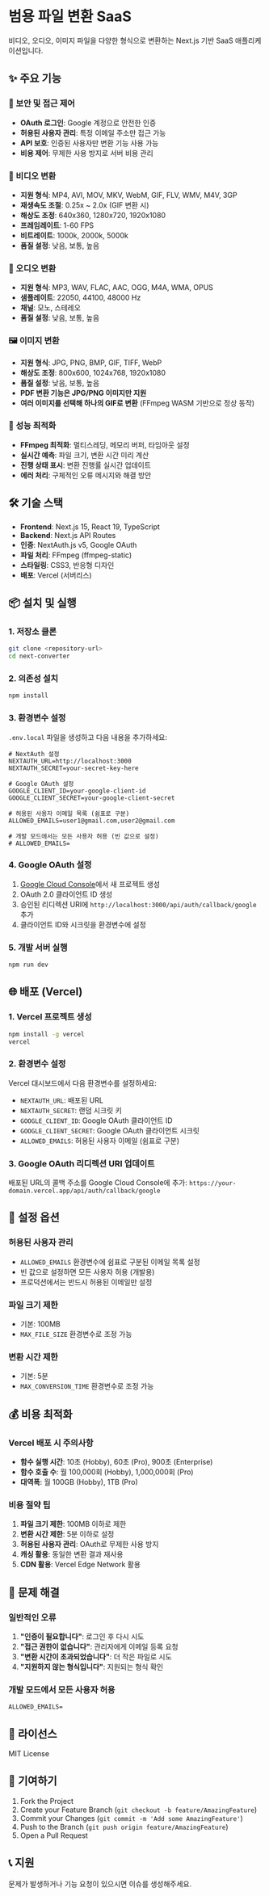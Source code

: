 # 범용 파일 변환 SaaS

비디오, 오디오, 이미지 파일을 다양한 형식으로 변환하는 Next.js 기반 SaaS 애플리케이션입니다.

## ✨ 주요 기능

### 🔐 보안 및 접근 제어

- **OAuth 로그인**: Google 계정으로 안전한 인증
- **허용된 사용자 관리**: 특정 이메일 주소만 접근 가능
- **API 보호**: 인증된 사용자만 변환 기능 사용 가능
- **비용 제어**: 무제한 사용 방지로 서버 비용 관리

### 🎥 비디오 변환

- **지원 형식**: MP4, AVI, MOV, MKV, WebM, GIF, FLV, WMV, M4V, 3GP
- **재생속도 조절**: 0.25x ~ 2.0x (GIF 변환 시)
- **해상도 조정**: 640x360, 1280x720, 1920x1080
- **프레임레이트**: 1-60 FPS
- **비트레이트**: 1000k, 2000k, 5000k
- **품질 설정**: 낮음, 보통, 높음

### 🎵 오디오 변환

- **지원 형식**: MP3, WAV, FLAC, AAC, OGG, M4A, WMA, OPUS
- **샘플레이트**: 22050, 44100, 48000 Hz
- **채널**: 모노, 스테레오
- **품질 설정**: 낮음, 보통, 높음

### 🖼️ 이미지 변환

- **지원 형식**: JPG, PNG, BMP, GIF, TIFF, WebP
- **해상도 조정**: 800x600, 1024x768, 1920x1080
- **품질 설정**: 낮음, 보통, 높음
- **PDF 변환 기능은 JPG/PNG 이미지만 지원**
- **여러 이미지를 선택해 하나의 GIF로 변환** (FFmpeg WASM 기반으로 정상 동작)

### 🚀 성능 최적화

- **FFmpeg 최적화**: 멀티스레딩, 메모리 버퍼, 타임아웃 설정
- **실시간 예측**: 파일 크기, 변환 시간 미리 계산
- **진행 상태 표시**: 변환 진행률 실시간 업데이트
- **에러 처리**: 구체적인 오류 메시지와 해결 방안

## 🛠️ 기술 스택

- **Frontend**: Next.js 15, React 19, TypeScript
- **Backend**: Next.js API Routes
- **인증**: NextAuth.js v5, Google OAuth
- **파일 처리**: FFmpeg (ffmpeg-static)
- **스타일링**: CSS3, 반응형 디자인
- **배포**: Vercel (서버리스)

## 📦 설치 및 실행

### 1. 저장소 클론

```bash
git clone <repository-url>
cd next-converter
```

### 2. 의존성 설치

```bash
npm install
```

### 3. 환경변수 설정

`.env.local` 파일을 생성하고 다음 내용을 추가하세요:

```env
# NextAuth 설정
NEXTAUTH_URL=http://localhost:3000
NEXTAUTH_SECRET=your-secret-key-here

# Google OAuth 설정
GOOGLE_CLIENT_ID=your-google-client-id
GOOGLE_CLIENT_SECRET=your-google-client-secret

# 허용된 사용자 이메일 목록 (쉼표로 구분)
ALLOWED_EMAILS=user1@gmail.com,user2@gmail.com

# 개발 모드에서는 모든 사용자 허용 (빈 값으로 설정)
# ALLOWED_EMAILS=
```

### 4. Google OAuth 설정

1. [Google Cloud Console](https://console.cloud.google.com/)에서 새 프로젝트 생성
2. OAuth 2.0 클라이언트 ID 생성
3. 승인된 리디렉션 URI에 `http://localhost:3000/api/auth/callback/google` 추가
4. 클라이언트 ID와 시크릿을 환경변수에 설정

### 5. 개발 서버 실행

```bash
npm run dev
```

## 🌐 배포 (Vercel)

### 1. Vercel 프로젝트 생성

```bash
npm install -g vercel
vercel
```

### 2. 환경변수 설정

Vercel 대시보드에서 다음 환경변수를 설정하세요:

- `NEXTAUTH_URL`: 배포된 URL
- `NEXTAUTH_SECRET`: 랜덤 시크릿 키
- `GOOGLE_CLIENT_ID`: Google OAuth 클라이언트 ID
- `GOOGLE_CLIENT_SECRET`: Google OAuth 클라이언트 시크릿
- `ALLOWED_EMAILS`: 허용된 사용자 이메일 (쉼표로 구분)

### 3. Google OAuth 리디렉션 URI 업데이트

배포된 URL의 콜백 주소를 Google Cloud Console에 추가:
`https://your-domain.vercel.app/api/auth/callback/google`

## 🔧 설정 옵션

### 허용된 사용자 관리

- `ALLOWED_EMAILS` 환경변수에 쉼표로 구분된 이메일 목록 설정
- 빈 값으로 설정하면 모든 사용자 허용 (개발용)
- 프로덕션에서는 반드시 허용된 이메일만 설정

### 파일 크기 제한

- 기본: 100MB
- `MAX_FILE_SIZE` 환경변수로 조정 가능

### 변환 시간 제한

- 기본: 5분
- `MAX_CONVERSION_TIME` 환경변수로 조정 가능

## 💰 비용 최적화

### Vercel 배포 시 주의사항

- **함수 실행 시간**: 10초 (Hobby), 60초 (Pro), 900초 (Enterprise)
- **함수 호출 수**: 월 100,000회 (Hobby), 1,000,000회 (Pro)
- **대역폭**: 월 100GB (Hobby), 1TB (Pro)

### 비용 절약 팁

1. **파일 크기 제한**: 100MB 이하로 제한
2. **변환 시간 제한**: 5분 이하로 설정
3. **허용된 사용자 관리**: OAuth로 무제한 사용 방지
4. **캐싱 활용**: 동일한 변환 결과 재사용
5. **CDN 활용**: Vercel Edge Network 활용

## 🚨 문제 해결

### 일반적인 오류

1. **"인증이 필요합니다"**: 로그인 후 다시 시도
2. **"접근 권한이 없습니다"**: 관리자에게 이메일 등록 요청
3. **"변환 시간이 초과되었습니다"**: 더 작은 파일로 시도
4. **"지원하지 않는 형식입니다"**: 지원되는 형식 확인

### 개발 모드에서 모든 사용자 허용

```env
ALLOWED_EMAILS=
```

## 📝 라이선스

MIT License

## 🤝 기여하기

1. Fork the Project
2. Create your Feature Branch (`git checkout -b feature/AmazingFeature`)
3. Commit your Changes (`git commit -m 'Add some AmazingFeature'`)
4. Push to the Branch (`git push origin feature/AmazingFeature`)
5. Open a Pull Request

## 📞 지원

문제가 발생하거나 기능 요청이 있으시면 이슈를 생성해주세요.
